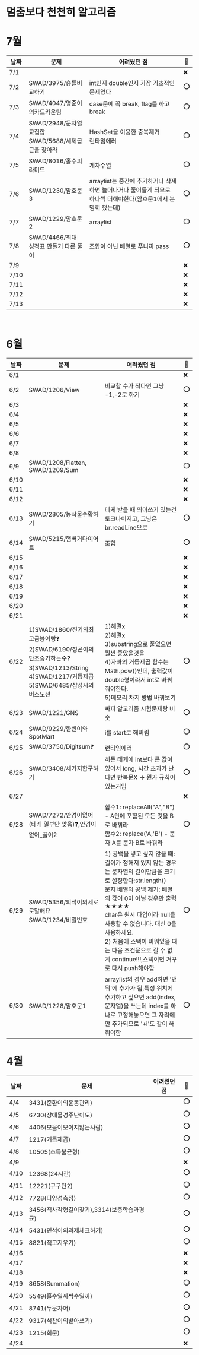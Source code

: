 # 멈춤보다 천천히 알고리즘

# 7월
| 날짜 | 문제 | 어려웠던 점 | 🤗 |
| --- |  ---- |--- | --- |
| 7/1  |  ||❌|
| 7/2  |  SWAD/3975/승률비교하기|int인지 double인지 가장 기초적인 문제였다 |⭕|
| 7/3  | SWAD/4047/영준이의카드카운팅|case문에 꼭 break, flag를 하고 break |⭕|
| 7/4  | SWAD/2948/문자열교집합<br/>SWAD/5688/세제곱근을 찾아라 | HashSet을 이용한 중복제거 <br/> 런타임에러 |⭕|
| 7/5  | SWAD/8016/홀수피라미드 |계차수열|⭕|
| 7/6  | SWAD/1230/암호문3|arraylist는 중간에 추가하거나 삭제하면 늘어나거나 줄어들게 되므로 하나씩 더해야한다(암호문1에서 분명히 했는데)|⭕|
| 7/7  | SWAD/1229/암호문2|arraylist|⭕|
| 7/8  |SWAD/4466/최대 성적표 만들기 다른 풀이|조합이 아닌 배열로 푸니까 pass|⭕|
| 7/9  | | |❌|
| 7/10 | | |❌|
| 7/11 | | |❌|
| 7/12 | | |❌|
| 7/13 | | |❌|

<br/>

# 6월
| 날짜 |   문제 | 어려웠던 점 | 🤗 |
| --- |  ---- |--- | --- |
| 6/1  |||❌|
| 6/2  |SWAD/1206/View|비교할 수가 작다면 그냥 -1,-2로 하기|⭕|
| 6/3  |||❌|
| 6/4  |||❌|
| 6/5  |||❌|
| 6/6  |||❌|
| 6/7  |||❌|
| 6/8  |||❌|
| 6/9  |SWAD/1208/Flatten, SWAD/1209/Sum||⭕|
| 6/10  |||❌|
| 6/11  |||❌|
| 6/12  |||❌|
| 6/13  |SWAD/2805/농작물수확하기|테케 받을 때 띄어쓰기 있는건 토크나이저고, 그냥은 br.readLine으로|⭕|
| 6/14  |SWAD/5215/햄버거다이어트|조합|⭕|
| 6/15  |||❌|
| 6/16  |||❌|
| 6/17  |||❌|
| 6/18  |||❌|
| 6/19  |||❌|
| 6/20  |||❌|
| 6/21  |||❌|
| 6/22  |1)SWAD/1860/진기의최고급붕어빵❓<br/>2)SWAD/6190/정곤이의단조증가하는수❓<br/>3)SWAD/1213/String<br>4)SWAD/1217/거듭제곱<br> 5)SWAD/6485/삼성시의버스노선|1)해결x<br/>2)해결x<br/>3)substring으로 풀었으면 훨씬 좋았을것을<br/>4)자바의 거듭제곱 함수는 Math.pow()인데, 출력값이 double형이라서 int로 바꿔줘야한다.<br>5)메모리 차지 방법 바꿔보기|⭕|
| 6/23  |SWAD/1221/GNS|싸피 알고리즘 시험문제랑 비슷|⭕|
| 6/24  |SWAD/9229/한빈이와SpotMart|i를 start로 해버림|⭕|
| 6/25  |SWAD/3750/Digitsum❓|런타임에러|⭕|
| 6/26  |SWAD/3408/세가지합구하기|히든 테케에 int보다 큰 값이 있어서 long, 시간 초과가 난다면 반복문X → 뭔가 규칙이 있는거임|⭕|
| 6/27  |||❌|
| 6/28  |SWAD/7272/안경이없어(테케 일부만 맞음)❓,안경이없어_풀이2|함수1: replaceAll("A","B") - A안에 포함된 모든 것을 B로 바꿔라<br/>함수2: replace('A,'B') - 문자 A를 문자 B로 바꿔라|⭕|
| 6/29  |SWAD/5356/의석이의세로로말해요<br/>SWAD/1234/비밀번호|1) 공백을 넣고 싶지 않을 때: 길이가 정해져 있지 않는 경우는 문자열의 길이만큼을 크기로 설정한다:str.length()<br/>문자 배열의 공백 제거: 배열의 값이 0이 아닐 경우만 출력★★★★<br/>char은 원시 타입이라 null을 사용할 수 없습니다. 대신 0을 사용하세요.<br/>2) 처음에 스택이 비워있을 때는 다음 조건문으로 갈 수 없게 continue!!!,스택이면 거꾸로 다시 push해야함|⭕|
| 6/30  |SWAD/1228/암호문1|arraylist의 경우 add하면 '맨 뒤'에 추가가 됨,특정 위치에 추가하고 싶으면 add(index,문자열)을 쓰는데 index를 하나로 고정해놓으면 그 자리에만 추가되므로 '+i'도 같이 해줘야함|⭕|


# 4월
| 날짜 |   문제 | 어려웠던 점 | 🤗 |
| --- |  ---- |--- | --- |
| 4/4  |3431(준환이의운동관리) ||⭕|
| 4/5  |6730(장애물경주난이도)||⭕|
| 4/6  |4406(모음이보이지않는사람)||⭕|
| 4/7  |1217(거듭제곱)||⭕|
| 4/8  |10505(소득불균형)||⭕|
| 4/9  |||❌|
| 4/10 |12368(24시간)||⭕|
| 4/11 |12221(구구단2)||⭕|
| 4/12 |7728(다양성측정) ||⭕|
| 4/13 |3456(직사각형길이찾기),3314(보충학습과평균)||⭕|
| 4/14 |5431(민석이의과제체크하기)||⭕|
| 4/15 |8821(적고지우기)||⭕|
| 4/16 |||❌|
| 4/17 |||❌|
| 4/18 |||❌|
| 4/19 |8658(Summation)||⭕|
| 4/20 |5549(홀수일까짝수일까)||⭕|
| 4/21 |8741(두문자어)||⭕|
| 4/22 |9317(석찬이의받아쓰기)||⭕|
| 4/23 |1215(회문)||⭕|
| 4/24 |||❌|
